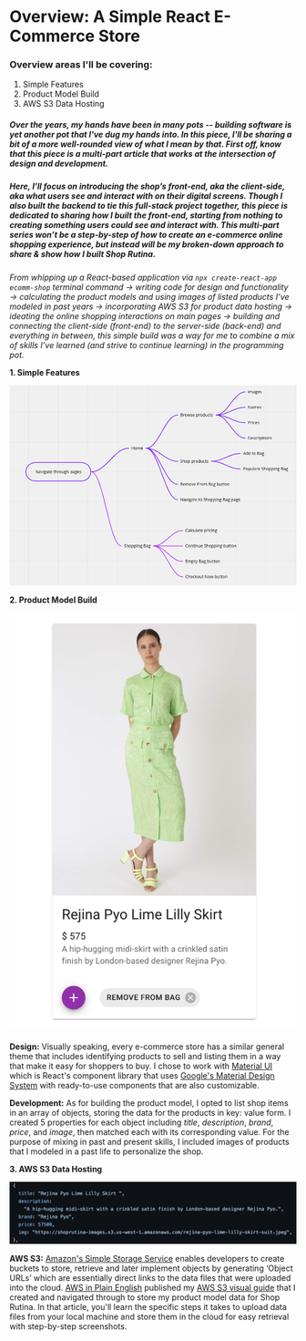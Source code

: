 # Overview: A Simple React E-Commerce Store

### Overview areas I'll be covering:
1. Simple Features
2. Product Model Build
3. AWS S3 Data Hosting

##### Over the years, my hands have been in many pots -- building software is yet another pot that I've dug my hands into. In this piece, I'll be sharing a bit of a more well-rounded view of what I mean by that. First off, know that this piece is a multi-part article that works at the intersection of design and development.

##### Here, I’ll focus on introducing the shop’s front-end, aka the client-side, aka what users see and interact with on their digital screens. Though I also built the backend to tie this full-stack project together, this piece is dedicated to sharing how I built the front-end, starting from nothing to creating something users could see and interact with. This multi-part series won’t be a step-by-step of how to create an e-commerce online shopping experience, but instead will be my broken-down approach to share & show how I built Shop Rutina.

_From whipping up a React-based application via ```npx create-react-app ecomm-shop``` terminal command → writing code for design and functionality → calculating the product models and using images of listed products I’ve modeled in past years → incorporating AWS S3 for product data hosting → ideating the online shopping interactions on main pages → building and connecting the client-side (front-end) to the server-side (back-end) and everything in between, this simple build was a way for me to combine a mix of skills I’ve learned (and strive to continue learning) in the programming pot._

**1. Simple Features**

![Simple features mapped out](simple-features.png)


**2. Product Model Build**

![Product Model Build](shop-rutina-pyo.png)

**Design:** Visually speaking, every e-commerce store has a similar general theme that includes identifying products to sell and listing them in a way that make it easy for shoppers to buy. I chose to work with [Material UI](https://mui.com/) which is React's component library that uses [Google's Material Design System](https://material.io/design) with ready-to-use components that are also customizable.

**Development:** As for building the product model, I opted to list shop items in an array of objects, storing the data for the products in key: value form. I created 5 properties for each object including _title_, _description_, _brand_, _price_, and _image_, then matched each with its corresponding value. For the purpose of mixing in past and present skills, I included images of products that I modeled in a past life to personalize the shop.

**3. AWS S3 Data Hosting**

![AWS S3 Data Object](Pyo-object.png)

**AWS S3:** [Amazon's Simple Storage Service](https://aws.amazon.com/s3/) enables developers to create buckets to store, retrieve and later implement objects by generating ‘Object URLs’ which are essentially direct links to the data files that were uploaded into the cloud. [AWS in Plain English](https://aws.plainenglish.io/) published my [AWS S3 visual guide](https://aws.plainenglish.io/storing-retrieving-implementing-objects-using-aws-s3-e2b206e98623) that I created and navigated through to store my product model data for Shop Rutina. In that article, you'll learn the specific steps it takes to upload data files from your local machine and store them in the cloud for easy retrieval with step-by-step screenshots.